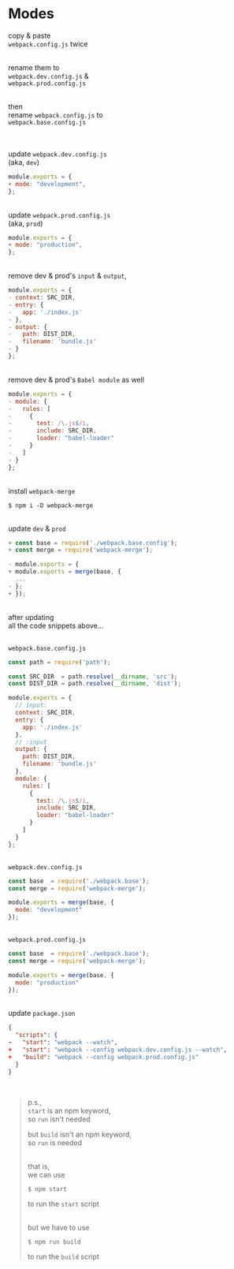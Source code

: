# Modes

copy & paste\
`webpack.config.js` twice

\
rename them to\
`webpack.dev.config.js` &\
`webpack.prod.config.js`

\
then\
rename `webpack.config.js` to\
`webpack.base.config.js`

\
\
update `webpack.dev.config.js`\
(aka, `dev`)

```js
module.exports = {
+ mode: "development",
};
```

\
update `webpack.prod.config.js`\
(aka, `prod`)
```js
module.exports = {
+ mode: "production",
};
```

\
remove dev & prod's `input` & `output`,
```js
module.exports = {
- context: SRC_DIR,
- entry: {
-   app: './index.js'
- },
- output: {
-   path: DIST_DIR,
-   filename: 'bundle.js'
- }
};
```

\
remove dev & prod's `Babel module` as well
```js
module.exports = {
- module: {
-   rules: [
-     {
-       test: /\.js$/i,
-       include: SRC_DIR,
-       loader: "babel-loader"
-     }
-   ]
- }
};
```

\
install `webpack-merge`
```
$ npm i -D webpack-merge
```

\
update `dev` & `prod`
```js
+ const base = require('./webpack.base.config');
+ const merge = require('webpack-merge');

- module.exports = {
+ module.exports = merge(base, {
  ...
- };
+ });
```

\
after updating\
all the code snippets above...

\
`webpack.base.config.js`
```js
const path = require('path');

const SRC_DIR  = path.resolve(__dirname, 'src');
const DIST_DIR = path.resolve(__dirname, 'dist');

module.exports = {
  // input:
  context: SRC_DIR,
  entry: {
    app: './index.js'
  },
  // :input
  output: {
    path: DIST_DIR,
    filename: 'bundle.js'
  },
  module: {
    rules: [
      {
        test: /\.js$/i,
        include: SRC_DIR,
        loader: "babel-loader"
      }
    ]
  }
};
```

\
`webpack.dev.config.js`
```js
const base  = require('./webpack.base');
const merge = require('webpack-merge');

module.exports = merge(base, {
  mode: "development"
});
```

\
`webpack.prod.config.js`
```js
const base  = require('./webpack.base');
const merge = require('webpack-merge');

module.exports = merge(base, {
  mode: "production"
});
```

\
update `package.json`
```json
{
  "scripts": {
-   "start": "webpack --watch",
+   "start": "webpack --config webpack.dev.config.js --watch",
+   "build": "webpack --config webpack.prod.config.js"
  }
}

```

<br>

> p.s.,\
> `start` is an npm keyword,\
> so `run` isn't needed
>
> but `build` isn't an npm keyword,\
> so `run` is needed
>
> \
> that is,\
> we can use
> ```
> $ npm start
> ```
> to run the `start` script
>
> \
> but we have to use
> ```
> $ npm run build
> ```
> to run the `build` script
